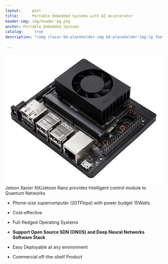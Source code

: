 ```yaml
---
layout:     post
title:      Portable Embedded Systems with AI Accelerator
header-img: img/header-bg.png
anchor:	Portable_Embedded_Systems
catalog: 	 true
description: "<img class='bd-placeholder-img bd-placeholder-img-lg featurette-image img-fluid mx-auto' width='548' height='452' src='https://raw.githubusercontent.com/QuantumRepeaterSimulator/QuantumRepeaterSimulator.github.io/main/img/portable_embedded_systems/jetson_nano.png'></img>"

---
```



![](https://raw.githubusercontent.com/QuantumRepeaterSimulator/QuantumRepeaterSimulator.github.io/main/img/portable_embedded_systems/jetson_nano.png)
Jetson Xavier NX/Jetson Nano provides Intelligent control module to Quantum Networks

-   Phone-size supercomputer (20TFlops) with power budget 15Watts
    
-   Cost-effective
    
-   Full-fledged Operating Systems
    
-   **Support Open Source SDN (ONOS) and Deep Neural Networks Software Stack**
    
-   Easy Deployable at any environment
    
-   Commercial off-the-shelf Product